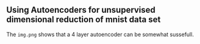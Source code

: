 ## Using Autoencoders for unsupervised dimensional reduction of mnist data set

The `img.png` shows that a 4 layer autoencoder can be somewhat sussefull.
